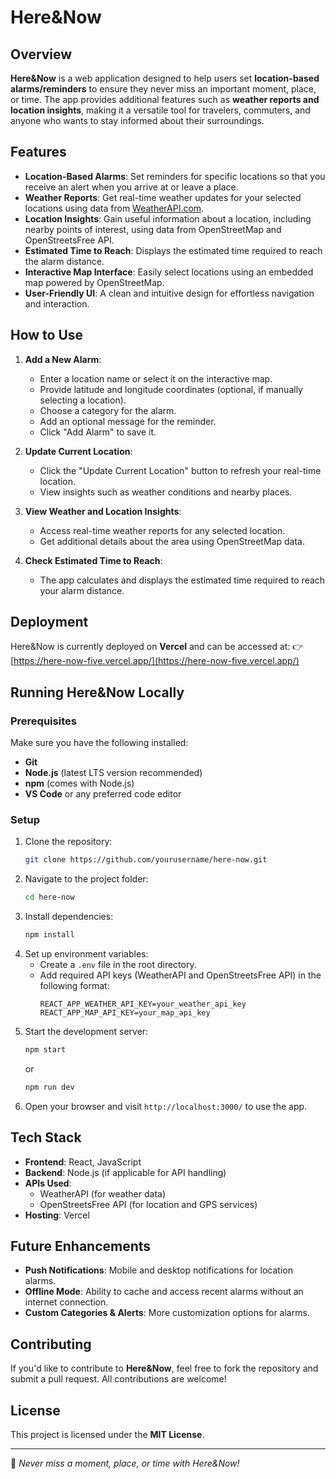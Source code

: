 # Here&Now

## Overview
**Here&Now** is a web application designed to help users set **location-based alarms/reminders** to ensure they never miss an important moment, place, or time. The app provides additional features such as **weather reports and location insights**, making it a versatile tool for travelers, commuters, and anyone who wants to stay informed about their surroundings.

## Features
- **Location-Based Alarms**: Set reminders for specific locations so that you receive an alert when you arrive at or leave a place.
- **Weather Reports**: Get real-time weather updates for your selected locations using data from [WeatherAPI.com](https://www.weatherapi.com/).
- **Location Insights**: Gain useful information about a location, including nearby points of interest, using data from OpenStreetMap and OpenStreetsFree API.
- **Estimated Time to Reach**: Displays the estimated time required to reach the alarm distance.
- **Interactive Map Interface**: Easily select locations using an embedded map powered by OpenStreetMap.
- **User-Friendly UI**: A clean and intuitive design for effortless navigation and interaction.

## How to Use
1. **Add a New Alarm**:
   - Enter a location name or select it on the interactive map.
   - Provide latitude and longitude coordinates (optional, if manually selecting a location).
   - Choose a category for the alarm.
   - Add an optional message for the reminder.
   - Click "Add Alarm" to save it.

2. **Update Current Location**:
   - Click the "Update Current Location" button to refresh your real-time location.
   - View insights such as weather conditions and nearby places.

3. **View Weather and Location Insights**:
   - Access real-time weather reports for any selected location.
   - Get additional details about the area using OpenStreetMap data.

4. **Check Estimated Time to Reach**:
   - The app calculates and displays the estimated time required to reach your alarm distance.

## Deployment
Here&Now is currently deployed on **Vercel** and can be accessed at: 
👉 [https://here-now-five.vercel.app/](https://here-now-five.vercel.app/)

## Running Here&Now Locally
### Prerequisites
Make sure you have the following installed:
- **Git**
- **Node.js** (latest LTS version recommended)
- **npm** (comes with Node.js)
- **VS Code** or any preferred code editor

### Setup
1. Clone the repository:
   ```sh
   git clone https://github.com/yourusername/here-now.git
   ```
2. Navigate to the project folder:
   ```sh
   cd here-now
   ```
3. Install dependencies:
   ```sh
   npm install
   ```
4. Set up environment variables:
   - Create a `.env` file in the root directory.
   - Add required API keys (WeatherAPI and OpenStreetsFree API) in the following format:
     ```env
     REACT_APP_WEATHER_API_KEY=your_weather_api_key
     REACT_APP_MAP_API_KEY=your_map_api_key
     ```
5. Start the development server:
   ```sh
   npm start
   ```
   or
   ```sh
   npm run dev
   ```
6. Open your browser and visit `http://localhost:3000/` to use the app.

## Tech Stack
- **Frontend**: React, JavaScript
- **Backend**: Node.js (if applicable for API handling)
- **APIs Used**:
  - WeatherAPI (for weather data)
  - OpenStreetsFree API (for location and GPS services)
- **Hosting**: Vercel

## Future Enhancements
- **Push Notifications**: Mobile and desktop notifications for location alarms.
- **Offline Mode**: Ability to cache and access recent alarms without an internet connection.
- **Custom Categories & Alerts**: More customization options for alarms.

## Contributing
If you'd like to contribute to **Here&Now**, feel free to fork the repository and submit a pull request. All contributions are welcome!

## License
This project is licensed under the **MIT License**.

---
🚀 *Never miss a moment, place, or time with Here&Now!*

